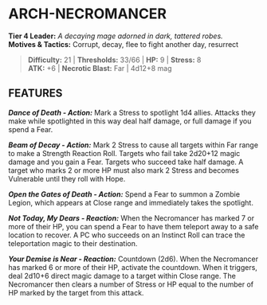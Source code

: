 # ARCH-NECROMANCER

**Tier 4 Leader:** *A decaying mage adorned in dark, tattered robes.*  
**Motives & Tactics:** Corrupt, decay, flee to fight another day, resurrect

> **Difficulty:** 21 | **Thresholds:** 33/66 | **HP:** 9 | **Stress:** 8  
> **ATK:** +6 | **Necrotic Blast:** Far | 4d12+8 mag  

## FEATURES

***Dance of Death - Action:*** Mark a Stress to spotlight 1d4 allies. Attacks they make while spotlighted in this way deal half damage, or full damage if you spend a Fear.

***Beam of Decay - Action:*** Mark 2 Stress to cause all targets within Far range to make a Strength Reaction Roll. Targets who fail take 2d20+12 magic damage and you gain a Fear. Targets who succeed take half damage. A target who marks 2 or more HP must also mark 2 Stress and becomes Vulnerable until they roll with Hope.

***Open the Gates of Death - Action:*** Spend a Fear to summon a Zombie Legion, which appears at Close range and immediately takes the spotlight.

***Not Today, My Dears - Reaction:*** When the Necromancer has marked 7 or more of their HP, you can spend a Fear to have them teleport away to a safe location to recover. A PC who succeeds on an Instinct Roll can trace the teleportation magic to their destination.

***Your Demise is Near - Reaction:*** Countdown (2d6). When the Necromancer has marked 6 or more of their HP, activate the countdown. When it triggers, deal 2d10+6 direct magic damage to a target within Close range. The Necromancer then clears a number of Stress or HP equal to the number of HP marked by the target from this attack.
